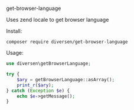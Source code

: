 # 

get-browser-language

Uses zend locale to get browser language

Install: 

    composer require diversen/get-browser-language

Usage: 

~~~php
use diversen\getBrowserLanguage;

try {
    $ary = getBrowserLanguage::asArray();
    print_r($ary);
} catch (Exception $e) {
    echo $e->getMessage();
}

~~~



